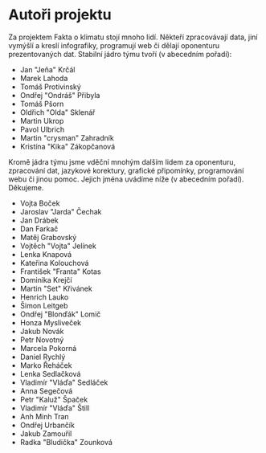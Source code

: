 # Autoři projektu

Za projektem Fakta o klimatu stojí mnoho lidí. Někteří zpracovávají data, jiní vymýšlí a kreslí infografiky, programují web či dělají oponenturu prezentovaných dat. Stabilní jádro týmu tvoří (v abecedním pořadí):

* Jan "Jeňa" Krčál
* Marek Lahoda
* Tomáš Protivinský
* Ondřej "Ondráš" Přibyla
* Tomáš Pšorn
* Oldřich "Olda" Sklenář
* Martin Ukrop
* Pavol Ulbrich
* Martin "crysman" Zahradník
* Kristína "Kika" Zákopčanová

Kromě jádra týmu jsme vděční mnohým dalším lidem za oponenturu, zpracování dat, jazykové korektury, grafické připomínky, programování webu či jinou pomoc. Jejich jména uvádíme níže (v abecedním pořadí). Děkujeme.

* Vojta Boček
* Jaroslav "Jarda" Čechak
* Jan Drábek
* Dan Farkač
* Matěj Grabovský
* Vojtěch "Vojta" Jelínek
* Lenka Knapová
* Kateřina Kolouchová
* František "Franta" Kotas
* Dominika Krejčí
* Martin "Set" Křivánek
* Henrich Lauko
* Šimon Leitgeb
* Ondřej "Blonďák" Lomič
* Honza Mysliveček
* Jakub Novák
* Petr Novotný
* Marcela Pokorná
* Daniel Rychlý
* Marko Řeháček
* Lenka Sedlačková
* Vladimír "Vláďa" Sedláček
* Anna Segečová
* Petr "Kaluž" Špaček
* Vladimír "Vláďa" Štill
* Anh Minh Tran
* Ondřej Urbančík
* Jakub Zamouřil 
* Radka "Bludička" Zounková

